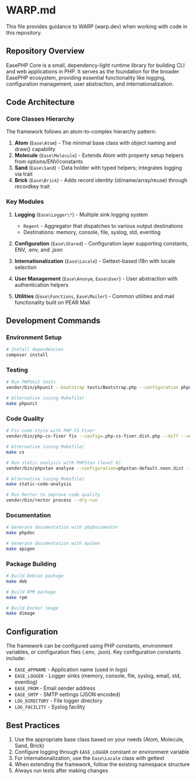 # WARP.md

This file provides guidance to WARP (warp.dev) when working with code in this repository.

## Repository Overview

EasePHP Core is a small, dependency-light runtime library for building CLI and web applications in PHP. It serves as the foundation for the broader EasePHP ecosystem, providing essential functionality like logging, configuration management, user abstraction, and internationalization.

## Code Architecture

### Core Classes Hierarchy

The framework follows an atom-to-complex hierarchy pattern:

1. **Atom** (`Ease\Atom`) - The minimal base class with object naming and draw() capability
2. **Molecule** (`Ease\Molecule`) - Extends Atom with property setup helpers from options/ENV/constants
3. **Sand** (`Ease\Sand`) - Data holder with typed helpers; integrates logging via trait
4. **Brick** (`Ease\Brick`) - Adds record identity (id/name/array/reuse) through recordkey trait

### Key Modules

1. **Logging** (`Ease\Logger\*`) - Multiple sink logging system
   - `Regent` - Aggregator that dispatches to various output destinations
   - Destinations: memory, console, file, syslog, std, eventlog

2. **Configuration** (`Ease\Shared`) - Configuration layer supporting constants, ENV, .env, and .json

3. **Internationalization** (`Ease\Locale`) - Gettext-based i18n with locale selection

4. **User Management** (`Ease\Anonym`, `Ease\User`) - User abstraction with authentication helpers

5. **Utilities** (`Ease\Functions`, `Ease\Mailer`) - Common utilities and mail functionality built on PEAR Mail

## Development Commands

### Environment Setup

```bash
# Install dependencies
composer install
```

### Testing

```bash
# Run PHPUnit tests
vendor/bin/phpunit --bootstrap tests/Bootstrap.php --configuration phpunit.xml

# Alternative (using Makefile)
make phpunit
```

### Code Quality

```bash
# Fix code style with PHP CS Fixer
vendor/bin/php-cs-fixer fix --config=.php-cs-fixer.dist.php --diff --verbose

# Alternative (using Makefile)
make cs

# Run static analysis with PHPStan (level 6)
vendor/bin/phpstan analyse --configuration=phpstan-default.neon.dist --memory-limit=-1

# Alternative (using Makefile)
make static-code-analysis

# Run Rector to improve code quality
vendor/bin/rector process --dry-run
```

### Documentation

```bash
# Generate documentation with phpDocumentor
make phpdoc

# Generate documentation with ApiGen
make apigen
```

### Package Building

```bash
# Build Debian package
make deb

# Build RPM package
make rpm

# Build Docker image
make dimage
```

## Configuration

The framework can be configured using PHP constants, environment variables, or configuration files (.env, .json). Key configuration constants include:

- `EASE_APPNAME` - Application name (used in logs)
- `EASE_LOGGER` - Logger sinks (memory, console, file, syslog, email, std, eventlog)
- `EASE_FROM` - Email sender address
- `EASE_SMTP` - SMTP settings (JSON encoded)
- `LOG_DIRECTORY` - File logger directory
- `LOG_FACILITY` - Syslog facility

## Best Practices

1. Use the appropriate base class based on your needs (Atom, Molecule, Sand, Brick)
2. Configure logging through `EASE_LOGGER` constant or environment variable
3. For internationalization, use the `Ease\Locale` class with gettext
4. When extending the framework, follow the existing namespace structure
5. Always run tests after making changes